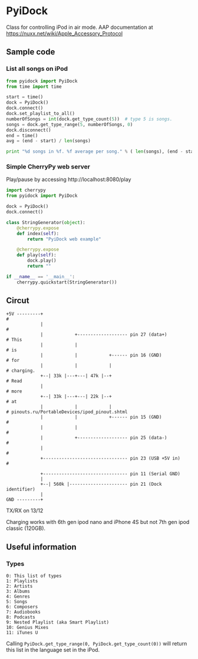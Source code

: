 # PyiDock

Class for controlling iPod in air mode.
AAP documentation at https://nuxx.net/wiki/Apple_Accessory_Protocol

## Sample code

### List all songs on iPod
```python
from pyidock import PyiDock
from time import time

start = time()
dock = PyiDock()
dock.connect()
dock.set_playlist_to_all()
numberOfSongs = int(dock.get_type_count(5))  # type 5 is songs.
songs = dock.get_type_range(5, numberOfSongs, 0)
dock.disconnect()
end = time()
avg = (end - start) / len(songs)

print "%d songs in %f. %f average per song." % ( len(songs), (end - start), avg)
```

### Simple CherryPy web server

Play/pause by accessing http://localhost:8080/play

```python
import cherrypy
from pyidock import PyiDock

dock = PyiDock()
dock.connect()

class StringGenerator(object):
    @cherrypy.expose
    def index(self):
        return "PyiDock web example"

    @cherrypy.expose
    def play(self):
        dock.play()
        return ""

if __name__ == '__main__':
    cherrypy.quickstart(StringGenerator())
```


## Circut
```
+5V ---------+                                                           #
             |                                                           #
             |            +------------------- pin 27 (data+)            # This
             |            |                                              # is
             |            |            +------ pin 16 (GND)              # for
             |            |            |                                 # charging.
             +--| 33k |---+---| 47k |--+                                 # Read
             |                                                           # more
             +--| 33k |---+---| 22k |--+                                 # at
             |            |            |                                 # pinouts.ru/PortableDevices/ipod_pinout.shtml
             |            |            +------ pin 15 (GND)              #
             |            |                                              #
             |            +------------------- pin 25 (data-)            #
             |                                                           #
             +-------------------------------- pin 23 (USB +5V in)       #

             +-------------------------------- pin 11 (Serial GND)
             |
             +--| 560k |---------------------- pin 21 (Dock identifier)
             |
GND ---------+
```

TX/RX on 13/12

Charging works with 6th gen ipod nano and iPhone 4S but not 7th gen ipod classic (120GB).

## Useful information

### Types
    0: This list of types
    1: Playlists
    2: Artists
    3: Albums
    4: Genres
    5: Songs
    6: Composers
    7: Audiobooks
    8: Podcasts
    9: Nested Playlist (aka Smart Playlist)
    10: Genius Mixes
    11: iTunes U
Calling `PyiDock.get_type_range(0, PyiDock.get_type_count(0))` will return this list in the language set in the iPod.

